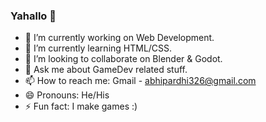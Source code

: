 ### Yahallo 👋

- 🔭 I’m currently working on Web Development.
- 🌱 I’m currently learning HTML/CSS.
- 👯 I’m looking to collaborate on Blender & Godot.
- 💬 Ask me about GameDev related stuff.
- 📫 How to reach me: Gmail - abhipardhi326@gmail.com
- 😄 Pronouns: He/His
- ⚡ Fun fact: I make games :)
